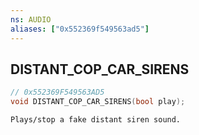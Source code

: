```yaml
---
ns: AUDIO
aliases: ["0x552369f549563ad5"]
---
```

## DISTANT_COP_CAR_SIRENS

```c
// 0x552369F549563AD5
void DISTANT_COP_CAR_SIRENS(bool play);
```

```
Plays/stop a fake distant siren sound.
```

